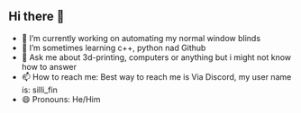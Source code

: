 ## Hi there 👋

<!--
**VilkkuKoo/VilkkuKoo** is a ✨ _special_ ✨ repository because its `README.md` (this file) appears on your GitHub profile.
- 🤔 I’m looking for help with ...
- 👯 I’m looking to collaborate on ...
- ⚡ Fun fact: 
-->

- 🔭 I’m currently working on automating my normal window blinds
- 🌱 I’m sometimes learning c++, python nad Github
- 💬 Ask me about 3d-printing, computers or anything but i might not know how to answer
- 📫 How to reach me: Best way to reach me is Via Discord, my user name is: silli_fin
- 😄 Pronouns: He/Him
